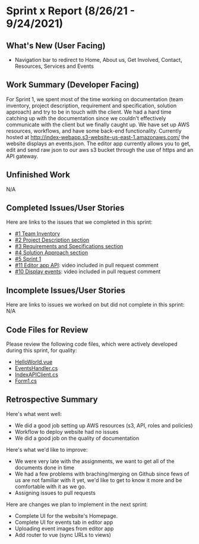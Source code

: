 # Sprint x Report (8/26/21 - 9/24/2021)

## What's New (User Facing)
 * Navigation bar to redirect to Home, About us, Get Involved, Contact, Resources, Services and Events

## Work Summary (Developer Facing)
For Sprint 1, we spent most of the time working on documentation (team inventory, project description, requirement and specification, solution approach) and try to be in touch with the client. We had a hard time catching up with the documentation since we couldn't effectively communicate with the client but we finally caught up. We have set up AWS resources, workflows, and have some back-end functionality. Currently hosted at http://index-webapp.s3-website-us-east-1.amazonaws.com/ the website displays an events.json. The editor app currently allows you to get, edit and send raw json to our aws s3 bucket through the use of https and an API gateway.

## Unfinished Work
N/A

## Completed Issues/User Stories
Here are links to the issues that we completed in this sprint:

 * [#1 Team Inventory](https://github.com/WSUCptSCapstone-Fall2022Spring2023/index-fullstackapp/issues/1)
 * [#2 Project Description section](https://github.com/WSUCptSCapstone-Fall2022Spring2023/index-fullstackapp/issues/2)
 * [#3 Requirements and Specifications section](https://github.com/WSUCptSCapstone-Fall2022Spring2023/index-fullstackapp/issues/3)
 * [#4 Solution Approach section](https://github.com/WSUCptSCapstone-Fall2022Spring2023/index-fullstackapp/issues/4)
 * [#5 Sprint 1](https://github.com/WSUCptSCapstone-Fall2022Spring2023/index-fullstackapp/issues/5)
 * [#11 Editor app API](https://github.com/WSUCptSCapstone-Fall2022Spring2023/index-fullstackapp/issues/11): video included in pull request comment
 * [#10 Display events](https://github.com/WSUCptSCapstone-Fall2022Spring2023/index-fullstackapp/issues/10): video included in pull request comment
 
 ## Incomplete Issues/User Stories
 Here are links to issues we worked on but did not complete in this sprint:
 N/A

## Code Files for Review
Please review the following code files, which were actively developed during this sprint, for quality:
 * [HelloWorld.vue](https://github.com/WSUCptSCapstone-Fall2022Spring2023/index-fullstackapp/blob/main/front-end/index-vue/src/components/HelloWorld.vue)
 * [EventsHandler.cs](https://github.com/WSUCptSCapstone-Fall2022Spring2023/index-fullstackapp/blob/main/index-editor-app/index-editor-app-engine/EventsHandler.cs)
 * [IndexAPIClient.cs](https://github.com/WSUCptSCapstone-Fall2022Spring2023/index-fullstackapp/blob/main/index-editor-app/index-editor-app-engine/IndexAPIClient.cs)
 * [Form1.cs ](https://github.com/WSUCptSCapstone-Fall2022Spring2023/index-fullstackapp/blob/main/index-editor-app/index-editor-app/Form1.cs)
 
## Retrospective Summary
Here's what went well:
  * We did a good job setting up AWS resources (s3, API, roles and policies)
  * Workflow to deploy website had no issues
  * We did a good job on the quality of documentation
 
Here's what we'd like to improve:
   * We were very late with the assignments, we want to get all of the documents done in time
   * We had a few problems with braching/merging on Github since fews of us are not familiar with it yet, we'd like to get to know it more and be comfortable with it as we go.
   * Assigning issues to pull requests
   
Here are changes we plan to implement in the next sprint:
   * Complete UI for the website's Homepage.
   * Complete UI for events tab in editor app
   * Uploading event images from editor app
   * Add router to vue (sync URLs to views)
